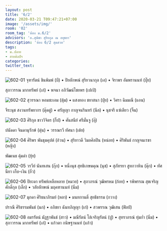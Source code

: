 ```yaml
---
layout: post
title: '6/2'
date: 2020-03-21 T09:47:21+07:00
image: '/assets/img/'
room: '02'
room_tag: 'ห้อง ม.6/2'
advisors: 'อ.สุพิชา สุริยกุล ณ อยุธยา'
description: 'ห้อง 6/2 สุดสวย'
tags:
- ม.ปลาย
- สายศิลป์ฯ
categories:
twitter_text:
---
```

![602-01](https://res.cloudinary.com/dbruw74ms/image/upload/r_8,c_fit,w_760/v1584760909/602-01_dga0jr.png)
จุฑารัตน์ ชินพิมพ์ (บี) • ปิยลักษณ์ สุริยวนากุล (เอ) • จิราพร อัมพรานนท์ (ปุ๊ย)

สุภาวรรณ มากทรัพย์ (เก๋) • พจนา อภิวัฒน์ไชยพร (เปเป้)

![602-02](https://res.cloudinary.com/dbruw74ms/image/upload/r_8,c_fit,w_760/v1584760910/602-02_ikkfgw.png)
สุวรรณา หอมชะเอม (ตุ้ม) • แสงทอง ชยาสนา (ปุ๋ย) • วิศรา ฉิมมณี (แอน)

จีระนุช สงวนทรัพยากร (ตุ๊ดตู่) • ศรัญญา กาญจนรินทร์ (นีล) • นุชจรี แซ่เตียว (จิ๊น)

![602-03](https://res.cloudinary.com/dbruw74ms/image/upload/r_8,c_fit,w_760/v1584760910/602-03_t4tkaw.png)
ศิริกุล ขาววิจิตร (กิ๊ป) • ศันสนีย์ ศรีมั่นจู (อุ๊)

ปนัดดา จินดานุรักษ์ (ตุ่น) • วรรณรวี ทัศนา (เต้ย)

![602-04](https://res.cloudinary.com/dbruw74ms/image/upload/r_8,c_fit,w_760/v1584760909/602-04_aute69.png)
ศิริพร พันธุมคุปต์ (อ้วน) • สุริยาวดี วิมลศิลปิน (หน่อย) • ศิริพันธ์ กาญจนเรขา (หญิง)

พัฒเนธ คุ้มดำ (ยุ้ย)

![602-05](https://res.cloudinary.com/dbruw74ms/image/upload/r_8,c_fit,w_760/v1584760912/602-05_xmoego.png)
วรวีย์ นันทเสน (กุ๊ก) • หนึ่งนุช สุทธิเกษมคุณ (นุช) • สุภัทรยา สูทกวาหิน (ตุ๊ก) • ทัศนียา เก็บ-เงิน (อิ๋ว)

![602-06](https://res.cloudinary.com/dbruw74ms/image/upload/r_8,c_fit,w_760/v1584760910/602-06_rbssxr.png)
ปิยะดา ทรัพย์เหลือหลาย (หมวย) • สุภาภรณ์ วุฒิพรหม (ก้อย) • รพิพรรณ สุขเจริญศักดิ์กุล (เล็ก) • วลัยลักษณ์ มฤคฑานนท์ (นิ่ม)

![602-07](https://res.cloudinary.com/dbruw74ms/image/upload/r_8,c_fit,w_760/v1584760911/602-07_miqpse.png)
มุกดา ศิริธนาภิรมย์ (หลา) • มนทกานติ์ สุทธิธรรม (กวาง)

ปราณี ศิริธรรมพันธ์ (นก) • อภิชยา ฉันทภิญญา (เก๋) • สวพรรณ วุฒิเสน (ฟิลป์)

![602-08](https://res.cloudinary.com/dbruw74ms/image/upload/r_8,c_fit,w_760/v1584760911/602-08_xbed51.png)
อมรรัตน์ มัฎฐาพันธ์ (สาว) • มณีรัตน์ โล้เจริญรัตน์ (ปู) • สุทราภรณ์ ทุ่มก่ำ (นิ่ม) • สุภาวรรณ มากทรัพย์ (เก๋) • แก้วตา กนิษฐานนท์ (แก้ว)
